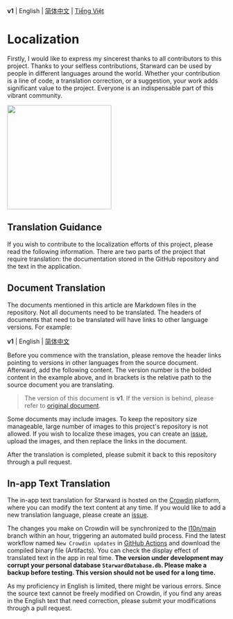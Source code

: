 **v1** | English | [简体中文](./Localization.zh-CN.md) | [Tiếng Việt](./Localization.vi_VN.md)

# Localization

Firstly, I would like to express my sincerest thanks to all contributors to this project. Thanks to your selfless contributions, Starward can be used by people in different languages ​​around the world. Whether your contribution is a line of code, a translation correction, or a suggestion, your work adds significant value to the project. Everyone is an indispensable part of this vibrant community.

<picture>
    <source srcset="https://github.com/Scighost/Starward/assets/61003590/9d369ec3-ab7c-408f-88c2-11bfe4453208" type="image/avif" />
    <img src="https://github.com/Scighost/Starward/assets/61003590/44552992-e2c5-451f-9c2a-73176e8e4e93" width="240px" />
</picture>


## Translation Guidance

If you wish to contribute to the localization efforts of this project, please read the following information. There are two parts of the project that require translation: the documentation stored in the GitHub repository and the text in the application.


## Document Translation

The documents mentioned in this article are Markdown files in the repository. Not all documents need to be translated. The headers of documents that need to be translated will have links to other language versions. For example:

**v1** | English | [简体中文](./Localization.zh-CN.md)

Before you commence with the translation, please remove the header links pointing to versions in other languages from the source document. Afterward, add the following content. The version number is the bolded content in the example above, and in brackets is the relative path to the source document you are translating.

> The version of this document is **v1**. If the version is behind, please refer to [original document](./Localization.md).

Some documents may include images. To keep the repository size manageable, large number of images to this project's repository is not allowed. If you wish to localize these images, you can create an [issue](https://github.com/Scighost/Starward/issues), upload the images, and then replace the links in the document.

After the translation is completed, please submit it back to this repository through a pull request.


## In-app Text Translation

The in-app text translation for Starward is hosted on the [Crowdin](https://crowdin.com/project/starward) platform, where you can modify the text content at any time. If you would like to add a new translation language, please create an [issue](https://github.com/Scighost/Starward/issues).

The changes you make on Crowdin will be synchronized to the [l10n/main](https://github.com/Scighost/Starward/tree/l10n/main) branch within an hour, triggering an automated build process. Find the latest workflow named `New Crowdin updates` in [GitHub Actions](https://github.com/Scighost/Starward/actions/workflows/build.yml) and download the compiled binary file (Artifacts). You can check the display effect of translated text in the app in real time. **The version under development may corrupt your personal database `StarwardDatabase.db`. Please make a backup before testing. This version should not be used for a long time.**

As my proficiency in English is limited, there might be various errors. Since the source text cannot be freely modified on Crowdin, if you find any areas in the English text that need correction, please submit your modifications through a pull request.

